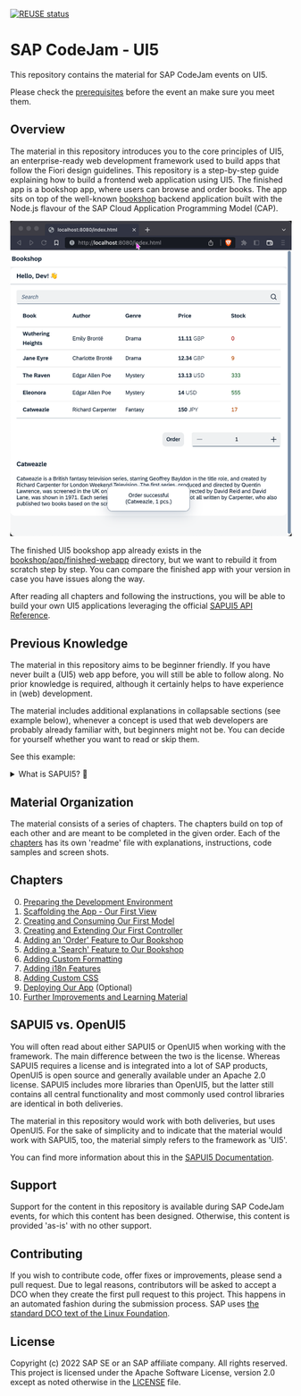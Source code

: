 [![REUSE status](https://api.reuse.software/badge/github.com/SAP-samples/ui5-exercises-codejam)](https://api.reuse.software/info/github.com/SAP-samples/ui5-exercises-codejam)

# SAP CodeJam - UI5

This repository contains the material for SAP CodeJam events on UI5.

Please check the [prerequisites](/prerequisites.md) before the event an make sure you meet them.

## Overview

The material in this repository introduces you to the core principles of UI5, an enterprise-ready web development framework used to build apps that follow the Fiori design guidelines. This repository is a step-by-step guide explaining how to build a frontend web application using UI5. The finished app is a bookshop app, where users can browse and order books. The app sits on top of the well-known [bookshop](https://github.com/SAP-samples/cloud-cap-samples/tree/main/bookshop) backend application built with the Node.js flavour of the SAP Cloud Application Programming Model (CAP).

![The finished app](/finished-app.png)

The finished UI5 bookshop app already exists in the [bookshop/app/finished-webapp](/bookshop/app/finished-webapp/) directory, but we want to rebuild it from scratch step by step. You can compare the finished app with your version in case you have issues along the way.

After reading all chapters and following the instructions, you will be able to build your own UI5 applications leveraging the official [SAPUI5 API Reference](https://sapui5.hana.ondemand.com/#/api).

## Previous Knowledge

The material in this repository aims to be beginner friendly. If you have never built a (UI5) web app before, you will still be able to follow along. No prior knowledge is required, although it certainly helps to have experience in (web) development.

The material includes additional explanations in collapsable sections (see example below), whenever a concept is used that web developers are probably already familiar with, but beginners might not be. You can decide for yourself whether you want to read or skip them. 

See this example:

<details>
<summary>What is SAPUI5? 💬</summary>

<br>

> SAPUI5 is an HTML5 framework for creating cross-platform, enterprise-grade web applications in an efficient way.
>
> See this [blog post](https://blogs.sap.com/2021/08/23/what-is-sapui5/) for more information.

</details>

## Material Organization

The material consists of a series of chapters. The chapters build on top of each other and are meant to be completed in the given order. Each of the [chapters](/chapters/) has its own 'readme' file with explanations, instructions, code samples and screen shots.

## Chapters

0. [Preparing the Development Environment](/chapters/chapter00)
1. [Scaffolding the App - Our First View](/chapters/chapter01)
1. [Creating and Consuming Our First Model](/chapters/chapter02)
1. [Creating and Extending Our First Controller](/chapters/chapter03)
1. [Adding an 'Order' Feature to Our Bookshop](/chapters/chapter04)
1. [Adding a 'Search' Feature to Our Bookshop](/chapters/chapter05)
1. [Adding Custom Formatting](/chapters/chapter06)
1. [Adding i18n Features](/chapters/chapter07)
1. [Adding Custom CSS](/chapters/chapter08)
1. [Deploying Our App](/chapters/chapter09) (Optional)
1. [Further Improvements and Learning Material](/chapters/chapter10)

## SAPUI5 vs. OpenUI5

You will often read about either SAPUI5 or OpenUI5 when working with the framework. The main difference between the two is the license. Whereas SAPUI5 requires a license and is integrated into a lot of SAP products, OpenUI5 is open source and generally available under an Apache 2.0 license. SAPUI5 includes more libraries than OpenUI5, but the latter still contains all central functionality and most commonly used control libraries are identical in both deliveries.

The material in this repository would work with both deliveries, but uses OpenUI5. For the sake of simplicity and to indicate that the material would work with SAPUI5, too, the material simply refers to the framework as 'UI5'.

You can find more information about this in the [SAPUI5 Documentation](https://sapui5.hana.ondemand.com/#/topic/5982a9734748474aa8d4af9c3d8f31c0).

## Support

Support for the content in this repository is available during SAP CodeJam events, for which this content has been designed. Otherwise, this content is provided 'as-is' with no other support.

## Contributing
If you wish to contribute code, offer fixes or improvements, please send a pull request. Due to legal reasons, contributors will be asked to accept a DCO when they create the first pull request to this project. This happens in an automated fashion during the submission process. SAP uses [the standard DCO text of the Linux Foundation](https://developercertificate.org/).

## License
Copyright (c) 2022 SAP SE or an SAP affiliate company. All rights reserved. This project is licensed under the Apache Software License, version 2.0 except as noted otherwise in the [LICENSE](/LICENSE) file.
